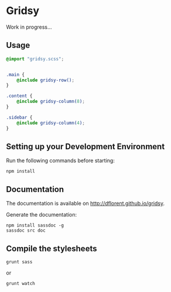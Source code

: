 Gridsy
======

Work in progress...

Usage
-----

```scss
@import "gridsy.scss";


.main {
    @include gridsy-row();
}

.content {
    @include gridsy-column(8);
}

.sidebar {
    @include gridsy-column(4);
}
```

Setting up your Development Environment
---------------------------------------

Run the following commands before starting:

```
npm install
```

Documentation
-------------

The documentation is available on http://dflorent.github.io/gridsy.

Generate the documentation:

```
npm install sassdoc -g
sassdoc src doc
```

Compile the stylesheets
----------------------------------

```
grunt sass
```
or
```
grunt watch
```
